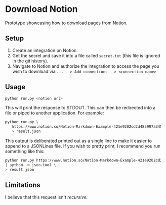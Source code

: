 # Download Notion

Prototype showcasing how to download pages from Notion.

## Setup

1. Create an integration on Notion.
2. Get the secret and save it into a file called `secret.txt` (this file is 
   ignored in the git history).
3. Navigate to Notion and authorize the integration to access the page you wish
   to download via `... --> Add connections --> <connection name>`

## Usage

```bash
python run.py <notion url> 
```

This will print the response to STDOUT. This can then be redirected into a file 
or piped to another application. For example:

```bash
python run.py \
   https://www.notion.so/Notion-Markdown-Example-421e9202cd2d485997a345ebfa90123c \
   > result.json
```

This output is deliberated printed out as a single line to make it easier to 
append to a JSONLines file. If you wish to pretty print, I recommend you run
something like this:

```bash
python run.py https://www.notion.so/Notion-Markdown-Example-421e9202cd2d485997a345ebfa90123c \
| python -m json.tool \
> result.json
```

## Limitations

I believe that this request isn't _recursive_.
